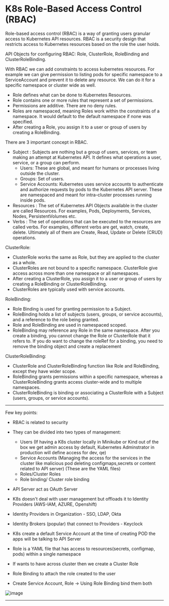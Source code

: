 # K8s Role-Based Access Control (RBAC) 


Role-based access control (RBAC) is a way of granting users granular access to Kubernetes API resources. RBAC is a security design that restricts access to Kubernetes resources based on the role the user holds.

API Objects for configuring RBAC: Role, ClusterRole, RoleBinding and ClusterRoleBinding.

With RBAC we can add constraints to access kubernetes resources. For example we can give permission to listing pods for specific namespace to a ServiceAccount and prevent it to delete any resource. We can do it for a specific namespace or cluster wide as well.

- Role defines what can be done to Kubernetes Resources.
- Role contains one or more rules that represent a set of permissions.
- Permissions are additive. There are no deny rules.
- Roles are namespaced, meaning Roles work within the constraints of a namespace. It would default to the default namespace if none was specified.
- After creating a Role, you assign it to a user or group of users by creating a RoleBinding.

There are 3 important concept in RBAC.

- Subject : Subjects are nothing but a group of users, services, or team making an attempt at Kubernetes API. It defines what operations a user, service, or a group can perform.
    - Users: These are global, and meant for humans or processes living outside the cluster.
    - Groups: Set of users.
    - Service Accounts: Kubernetes uses service accounts to authenticate and authorize requests by pods to the Kubernetes API server. These are namespaced and meant for intra-cluster processes running inside pods.
- Resources : The set of Kubernetes API Objects available in the cluster are called Resources. For examples, Pods, Deployments, Services, Nodes, PersistentVolumes etc.
- Verbs : The set of operations that can be executed to the resources are called verbs. For examples, different verbs are get, watch, create, delete. Ultimately all of them are Create, Read, Update or Delete (CRUD) operations.

ClusterRole:

- ClusterRole works the same as Role, but they are applied to the cluster as a whole.
- ClusterRoles are not bound to a specific namespace. ClusterRole give access across more than one namespace or all namespaces.
- After creating a ClusterRole, you assign it to a user or group of users by creating a RoleBinding or ClusterRoleBinding.
- ClusterRoles are typically used with service accounts.

RoleBinding:

- Role Binding is used for granting permission to a Subject.
- RoleBinding holds a list of subjects (users, groups, or service accounts), and a reference to the role being granted.
- Role and RoleBinding are used in namespaced scoped.
- RoleBinding may reference any Role in the same namespace.
After you create a binding, you cannot change the Role or ClusterRole that it refers to. If you do want to change the roleRef for a binding, you need to remove the binding object and create a replacement

ClusterRoleBinding:

- ClusterRole and ClusterRoleBinding function like Role and RoleBinding, except they have wider scope.
- RoleBinding grants permissions within a specific namespace, whereas a ClusterRoleBinding grants access cluster-wide and to multiple namespaces.
- ClusterRoleBinding is binding or associating a ClusterRole with a Subject (users, groups, or service accounts).
  
---
Few key points:

- RBAC is related to security

- They can be divided into two types of management:

	- Users (If having a K8s cluster locally in Minikube or Kind out of the box we get admin access by default, Kubernetes Adminstrator in production will define access for dev, qe)
	- Service Accounts (Managing the access for the services in the cluster like malicious pod deleting configmaps,secrets or content related to API server) (These are the YAML files)
	- Roles/Cluster Roles
	- Role binding/ Cluster role binding 
	
- API Server act as OAuth Server
	
- K8s doesn't deal with user management but offloads it to Identity Providers (AWS-IAM, AZURE, Openshift)

- Identity Providers in Organization - SSO, LDAP, Okta

- Identity Brokers (popular) that connect to Providers - Keyclock 

- K8s create a default Service Account at the time of creating POD the apps will be talking to API Server

- Role is a YAML file that has access to resources(secrets, configmap, pods) within a single namespace

- If wants to have across cluster then we create a Cluster Role

- Role Binding to attach the role created to the user 

- Create Service Account, Role -> Using Role Binding bind them both 

![image](https://github.com/Pavan-1997/K8s_RBAC/assets/32020205/550298aa-1e21-4609-ba05-f1de66a2acfa)

---
